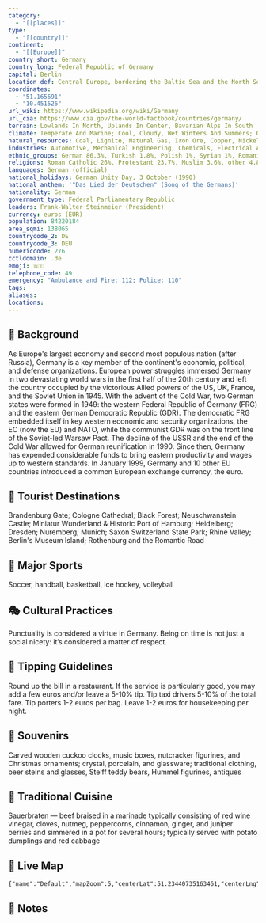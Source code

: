 ```yaml
---
category:
  - "[[places]]"
type:
  - "[[country]]"
continent:
  - "[[Europe]]"
country_short: Germany
country_long: Federal Republic of Germany
capital: Berlin
location_def: Central Europe, bordering the Baltic Sea and the North Sea, between the Netherlands and Poland, south of Denmark
coordinates:
  - "51.165691"
  - "10.451526"
url_wiki: https://www.wikipedia.org/wiki/Germany
url_cia: https://www.cia.gov/the-world-factbook/countries/germany/
terrain: Lowlands In North, Uplands In Center, Bavarian Alps In South
climate: Temperate And Marine; Cool, Cloudy, Wet Winters And Summers; Occasional Warm Mountain (Foehn) Wind
natural_resources: Coal, Lignite, Natural Gas, Iron Ore, Copper, Nickel, Uranium, Potash, Salt, Construction Materials, Timber, Arable Land
industries: Automotive, Mechanical Engineering, Chemicals, Electrical And Batteries, Manufacturing, Metals, Finance And Banking, Telecommunications, Healthcare, Retail
ethnic_groups: German 86.3%, Turkish 1.8%, Polish 1%, Syrian 1%, Romanian 1%, other/stateless/unspecified 8.9% (2020 est.)
religions: Roman Catholic 26%, Protestant 23.7%, Muslim 3.6%, other 4.8%, none 41.9% (2021 est.)
languages: German (official)
national_holidays: German Unity Day, 3 October (1990)
national_anthem: '"Das Lied der Deutschen" (Song of the Germans)'
nationality: German
government_type: Federal Parliamentary Republic
leaders: Frank-Walter Steinmeier (President)
currency: euros (EUR)
population: 84220184
area_sqmi: 138065
countrycode_2: DE
countrycode_3: DEU
numericcode: 276
cctldomain: .de
emoji: 🇩🇪
telephone_code: 49
emergency: "Ambulance and Fire: 112; Police: 110"
tags: 
aliases: 
locations:
---
```

## 🌱 Background
As Europe's largest economy and second most populous nation (after Russia), Germany is a key member of the continent's economic, political, and defense organizations. European power struggles immersed Germany in two devastating world wars in the first half of the 20th century and left the country occupied by the victorious Allied powers of the US, UK, France, and the Soviet Union in 1945. With the advent of the Cold War, two German states were formed in 1949: the western Federal Republic of Germany (FRG) and the eastern German Democratic Republic (GDR). The democratic FRG embedded itself in key western economic and security organizations, the EC (now the EU) and NATO, while the communist GDR was on the front line of the Soviet-led Warsaw Pact. The decline of the USSR and the end of the Cold War allowed for German reunification in 1990. Since then, Germany has expended considerable funds to bring eastern productivity and wages up to western standards. In January 1999, Germany and 10 other EU countries introduced a common European exchange currency, the euro.

## 📌 Tourist Destinations
Brandenburg Gate; Cologne Cathedral; Black Forest; Neuschwanstein Castle; Miniatur Wunderland & Historic Port of Hamburg; Heidelberg; Dresden; Nuremberg; Munich; Saxon Switzerland State Park; Rhine Valley; Berlin's Museum Island; Rothenburg and the Romantic Road

## 🥇 Major Sports
Soccer, handball, basketball, ice hockey, volleyball

## 🎭 Cultural Practices
Punctuality is considered a virtue in Germany. Being on time is not just a social nicety: it’s considered a matter of respect.

## 🫰 Tipping Guidelines
Round up the bill in a restaurant. If the service is particularly good, you may add a few euros and/or leave a 5-10% tip. Tip taxi drivers 5-10% of the total fare. Tip porters 1-2 euros per bag. Leave 1-2 euros for housekeeping per night.

## 🎁 Souvenirs
Carved wooden cuckoo clocks, music boxes, nutcracker figurines, and Christmas ornaments; crystal, porcelain, and glassware; traditional clothing, beer steins and glasses, Steiff teddy bears, Hummel figurines, antiques

## 🍲 Traditional Cuisine
Sauerbraten — beef braised in a marinade typically consisting of red wine vinegar, cloves, nutmeg, peppercorns, cinnamon, ginger, and juniper berries and simmered in a pot for several hours; typically served with potato dumplings and red cabbage

## 📡 Live Map
```mapview
{"name":"Default","mapZoom":5,"centerLat":51.23440735163461,"centerLng":10.78866226870349,"query":"","chosenMapSource":0}
```

## 📒 Notes

